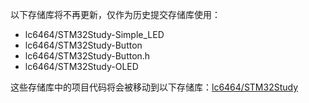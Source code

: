 以下存储库将不再更新，仅作为历史提交存储库使用：

- lc6464/STM32Study-Simple_LED
- lc6464/STM32Study-Button
- lc6464/STM32Study-Button.h
- lc6464/STM32Study-OLED


这些存储库中的项目代码将会被移动到以下存储库：[lc6464/STM32Study](https://github.com/lc6464/STM32Study "GitHub: lc6464/STM32Study")